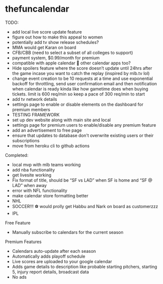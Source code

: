 # thefuncalendar

TODO:
- add local live score update feature
- figure out how to make this appeal to women
- potentially add tv show release schedules?
- MMA would get Karan on board 
- CFB/CBB (need to select a subset of all colleges to support)
- payment system, $0.99/month for premium
- compatible with apple calendar 👀 other calendar apps too?
- Hide spoilers feature where the score doesn’t update until 24hrs after the game incase you want to catch the replay (inspired by mlb.tv lol)
- change event creation to be 10 requests at a time and use exponential backoff for throttling, send user confirmation email and then notification when calendar is ready kinda like how gametime does when buying tickets. limit is 600 req/min so keep a pace of 300 req/min to start
- add tv network details 
- settings page to enable or disable elements on the dashboard for premium members
- TESTING FRAMEWORK
- set up dev website along with main site and local
- settings page for premium users to enable/disable any premium feature
- add an advertisement to free page
- ensure that updates to database don't overwrite existing users or their subscriptions
- move from heroku cli to github actions


Completed:
- local mvp with mlb teams working
- add nba functionality
- get livesite working
- Fix format of title, should be “SF vs LAD” when SF is home and “SF @ LAD” when away
- error with NFL functionality
- make calendar store formatting better
- NHL
- SOCCER!!! ⚽️ would prolly get Habbu and Nark on board as customerzzz
- IPL


Free Feature
- Manually subscribe to calendars for the current season


Premium Features
- Calendars auto-update after each season
- Automatically adds playoff schedule
- Live scores are uploaded to your google calendar
- Adds game details to description like probable starting pitchers, starting 5, injury report details, broadcast data
- No ads